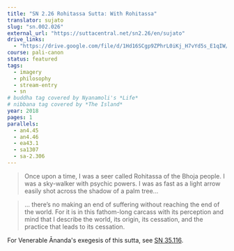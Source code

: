```yaml
---
title: "SN 2.26 Rohitassa Sutta: With Rohitassa"
translator: sujato
slug: "sn.002.026"
external_url: "https://suttacentral.net/sn2.26/en/sujato"
drive_links:
  - "https://drive.google.com/file/d/1Hd16SCgp9ZPhrL0iKj_H7vYd5s_E1qIW/view?usp=drivesdk"
course: pali-canon
status: featured
tags:
  - imagery
  - philosophy
  - stream-entry
  - sn
# buddha tag covered by Nyanamoli's *Life*
# nibbana tag covered by *The Island*
year: 2018
pages: 1
parallels:
  - an4.45
  - an4.46
  - ea43.1
  - sa1307
  - sa-2.306
---
```


> Once upon a time, I was a seer called Rohitassa of the Bhoja people. I was a sky-walker with psychic powers. I was as fast as a light arrow easily shot across the shadow of a palm tree...

> ... there’s no making an end of suffering without reaching the end of the world. For it is in this fathom-long carcass with its perception and mind that I describe the world, its origin, its cessation, and the practice that leads to its cessation.

For Venerable Ānanda's exegesis of this sutta, see [SN 35.116](/content/canon/sn35.116).

